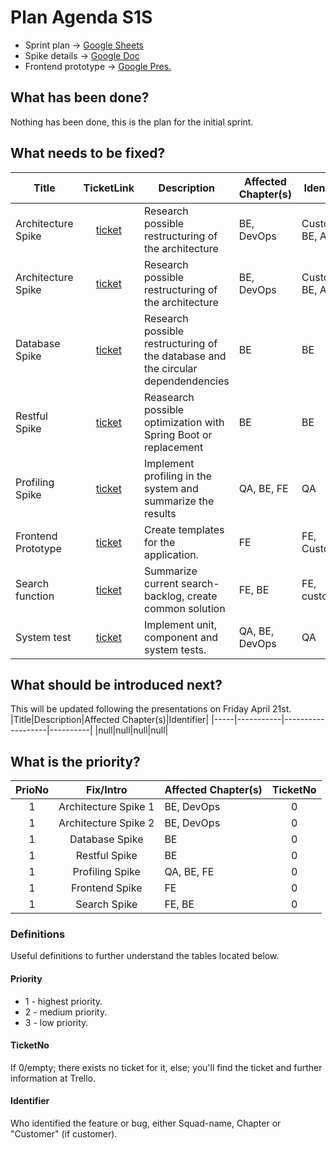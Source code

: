 # Plan Agenda S1S
- Sprint plan -> [Google Sheets](https://docs.google.com/spreadsheets/d/109tNRiRW9tyxdab9B4ap0jj3ZXgl275GzOLMBALoqUw/edit?usp=sharing)
- Spike details -> [Google Doc](https://docs.google.com/document/d/1DLiyURMAam4Hb5CyXgGDpYfy9f4yDpsIcmzml7vVPis/edit?usp=sharing)
- Frontend prototype -> [Google Pres.](https://docs.google.com/presentation/d/1fxL4xPZJz-2F0jEbvsLIh5VCciM5xxQlX5eYVVOfkJU/edit?usp=sharing)


## What has been done?
Nothing has been done, this is the plan for the initial sprint.


## What needs to be fixed?
|Title|TicketLink|Description|Affected Chapter(s)|Identifier|
|-----|:------:|-----------|-------------------|----------|
|Architecture Spike|[ticket](https://trello.com/c/beY6rmWt/14-spike-arkitektur)|Research possible restructuring of the architecture|BE, DevOps|Customer, BE, Arch|
|Architecture Spike|[ticket](https://trello.com/c/oVCS3HOG/11-spike-arkitektur)|Research possible restructuring of the architecture|BE, DevOps|Customer, BE, Arch|
|Database Spike|[ticket](https://trello.com/c/VOY7OJ5Z/16-spike-databas)|Research possible restructuring of the database and the circular dependendencies|BE|BE|
|Restful Spike|[ticket](https://trello.com/c/5iAICSY8/10-spike-restful)|Reasearch possible optimization with Spring Boot or replacement|BE|BE|
|Profiling Spike|[ticket](https://trello.com/c/am5ks7Qi/12-spike-profiling)|Implement profiling in the system and summarize the results|QA, BE, FE|QA|
|Frontend Prototype|[ticket](https://trello.com/c/ZRKA9pyY/8-frontend-spike)|Create templates for the application.|FE|FE, Customer|
|Search function|[ticket](https://trello.com/c/rrikYBdz/9-s%C3%B6k-funktionalitet)|Summarize current search-backlog, create common solution|FE, BE|FE, customer|
|System test|[ticket](https://trello.com/c/3Wm2EKKw/15-spike-system-enhetstester)|Implement unit, component and system tests.|QA, BE, DevOps|QA|

## What should be introduced next?
This will be updated following the presentations on Friday April 21st.
|Title|Description|Affected Chapter(s)|Identifier|
|-----|-----------|-------------------|----------|
|null|null|null|null|

## What is the priority?
|PrioNo|Fix/Intro|Affected Chapter(s)|TicketNo|
|:----:|:-------:|-------------------|:------:|
|1|Architecture Spike 1|BE, DevOps|0|
|1|Architecture Spike 2|BE, DevOps|0|
|1|Database Spike|BE|0|
|1|Restful Spike|BE|0|
|1|Profiling Spike|QA, BE, FE|0|
|1|Frontend Spike|FE|0|
|1|Search Spike|FE, BE|0|

### Definitions
Useful definitions to further understand the tables located below.
#### Priority
- 1 - highest priority.
- 2 - medium priority.
- 3 - low priority.

#### TicketNo
If 0/empty; there exists no ticket for it,
else; you'll find the ticket and further information at Trello.

#### Identifier
Who identified the feature or bug, either Squad-name, Chapter or "Customer" (if customer).
